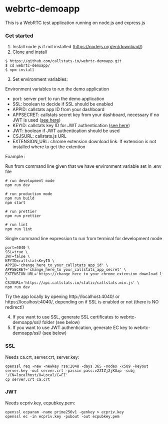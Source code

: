 # webrtc-demoapp

This is a WebRTC test application running on node.js and express.js

### Get started
1. Install node.js if not installed (https://nodejs.org/en/download/)
2. Clone and install
```
$ https://github.com/callstats-io/webrtc-demoapp.git
$ cd webrtc-demoapp/
$ npm install
```
3. Set environment variables:

Environment variables to run the demo application
- port: server port to run the demo application
- SSL: boolean to decide if SSL should be enabled
- APPID: callstats app ID from your dashboard
- APPSECRET: callstats secret key from your dashboard, necessary if no JWT is used ([see here](https://callstats.io/api/#step-2-initialize-with-appsecret))
- KEYID: callstats key ID for JWT authentication ([see here](https://callstats.io/api/#third-party-authentication))
- JWT: boolean if JWT authentication should be used
- CSJSURL: callstats.js URL
- EXTENSION_URL: chrome extension download link. If extension is not installed where to get the extention

Example :

Run from command line given that we have environment variable set in .env file
```
# run development mode
npm run dev

# run production mode
npm run build
npm start

# run prettier
npm run prettier

# run lint
npm run lint
```
Single command line expression to run from terminal for development mode
```
port=4040 \
SSL=true \
JWT=false \
KEYID=callstatsKeyID \
APPID='change_here_to_your_callstats_app_id' \
APPSECRET='change_here_to your_callstats_app_secret' \
EXTENSION_URL='https://change_here_to_your_chrome_extension_download_link' \
CSJSURL='https://api.callstats.io/static/callstats.min.js' \
npm run dev
```
Try the app locally by opening http://localhost:4040/ or https://localhost:4040/, depending on if SSL is enabled or not (there is NO redirect!)

4. If you want to use SSL, generate SSL certificates to webrtc-demoapp/ssl/ folder (see below)
5. If you want to use JWT authentication, generate EC key to webrtc-demoapp/ssl/ (see below)
### SSL
Needs ca.crt, server.crt, server.key:
```
openssl req -new -newkey rsa:2048 -days 365 -nodes -x509 -keyout server.key -out server.crt -passin pass:v2ZIZj2jKUap -subj '/CN=localhost/O=Local/C=FI'
cp server.crt ca.crt
```

### JWT
Needs ecpriv.key, ecpubkey.pem:
```
openssl ecparam -name prime256v1 -genkey > ecpriv.key
openssl ec -in ecpriv.key -pubout -out ecpubkey.pem
```
